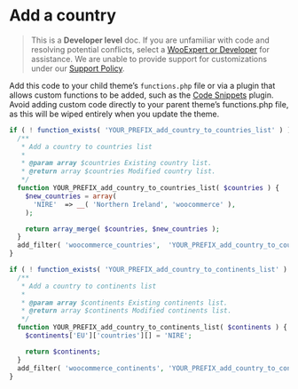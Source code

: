 # Add a country

> This is a **Developer level** doc. If you are unfamiliar with code and resolving potential conflicts, select a [WooExpert or Developer](https://woocommerce.com/customizations/) for assistance. We are unable to provide support for customizations under our [Support Policy](http://www.woocommerce.com/support-policy/).

Add this code to your child theme’s `functions.php` file or via a plugin that allows custom functions to be added, such as the [Code Snippets](https://wordpress.org/plugins/code-snippets/) plugin. Avoid adding custom code directly to your parent theme’s functions.php file, as this will be wiped entirely when you update the theme.

```php
if ( ! function_exists( 'YOUR_PREFIX_add_country_to_countries_list' ) ) {
  /**
   * Add a country to countries list
   * 
   * @param array $countries Existing country list.
   * @return array $countries Modified country list.
   */
  function YOUR_PREFIX_add_country_to_countries_list( $countries ) {
    $new_countries = array(
      'NIRE'  => __( 'Northern Ireland', 'woocommerce' ),
    );

    return array_merge( $countries, $new_countries );
  }
  add_filter( 'woocommerce_countries',  'YOUR_PREFIX_add_country_to_countries_list' );
}

if ( ! function_exists( 'YOUR_PREFIX_add_country_to_continents_list' ) ) {
  /**
   * Add a country to continents list
   * 
   * @param array $continents Existing continents list.
   * @return array $continents Modified continents list.
   */
  function YOUR_PREFIX_add_country_to_continents_list( $continents ) {
    $continents['EU']['countries'][] = 'NIRE';

    return $continents;
  }
  add_filter( 'woocommerce_continents', 'YOUR_PREFIX_add_country_to_continents_list' );
}
```
